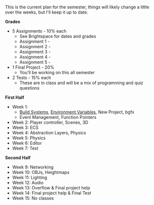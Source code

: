 
This is the current plan for the semester, things will likely change a little over the weeks, but I'll keep it up to date.

**Grades**
- 5 Assignments - 10% each
	- See Brightspace for dates and grades
	- Assignment 1 - 
	- Assignment 2 - 
	- Assignment 3 - 
	- Assignment 4 - 
	- Assignment 5 - 
- 1 Final Project - 20%
	- You'll be working on this all semester
- 2 Tests - 15% each
	- These are in class and will be a mix of programming and quiz questions

**First Half**
- Week 1:
	- [Build Systems](Files/General/Build%20Systems.md), [Environment Variables](Files/General/Environment%20Variables.md), New Project, bgfx
	- Event Management, Function Pointers
- Week 2: Player controller, Scenes, 3D
- Week 3: ECS
- Week 4: Abstraction Layers, Physics
- Week 5: Physics
- Week 6: Editor
- Week 7: Test

**Second Half**
- Week 9: Networking
- Week 10: OBJs, Heightmaps
- Week 11: Lighting
- Week 12: Audio
- Week 13: Overflow & Final project help
- Week 14: Final project help & Final Test
- Week 15: No classes
